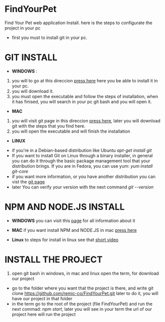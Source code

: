 # FindYourPet
Find Your Pet web application Install.
here is the steps to configurate the project in your pc
- first you must to install git in your pc.
# GIT INSTALL 
* **WINDOWS** :
1. you will to go at this direccion [press here](https://git-scm.com/download/win") here you be able to install it in your pc.
2. you will download it.
3. you must open the executable and follow the steps of installation, when it has finised, you will search in your pc git bash and you will open it.

* **MAC**
1. you will visit git page in this direccion [press here](https://git-scm.com/download/mac), later you will download git with the steps that you find here.
2. you will open the executable and will finish the installation

* **LINUX**
- if you're in a Debian-based distribution like Ubuntu
*apt-get install git*
- If you want to install Git on Linux through a binary installer, in general you can do it through the basic package management tool that your distribution brings. If you are in Fedora, you can use yum:
*yum install git-core*
- if you want more information, or you have another distribution you can vist the [git page](https://git-scm.com/download/linux)
- later You can verify your version with the next command *git --version*
# NPM AND NODE.JS INSTALL

* **WINDOWS**
you can visit this [page](https://tutobasico.com/instalar-nodejs-y-npm/) for all information about it 

* **MAC** 
if you want install NPM and NODE.JS in mac [press here](https://nodesource.com/blog/installing-nodejs-tutorial-mac-os-x/)

* **Linux**
to steps for install in linux see that [short video](https://www.youtube.com/watch?v=esNlno79dBw)

# INSTALL THE PROJECT

1. open git bash in windows, in mac and linux open the term, for download our project
* go to the folder where you want that the project is there, and write 
git clone https://github.com/remic-co/FindYourPet.git
later to do it, you will have our project in that folder
* in the term go to the root of the project (file FindYourPet) and run the next commad:
*npm start*, later you will see in your term the url of our project here will run the project



 
